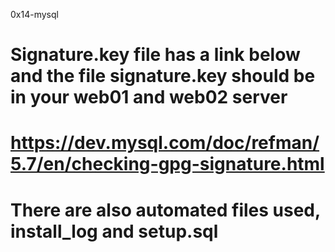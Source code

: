 0x14-mysql

# Signature.key file has a link below and the file signature.key should be in your web01 and web02 server
# https://dev.mysql.com/doc/refman/5.7/en/checking-gpg-signature.html

# There are also automated files used, install_log and setup.sql
